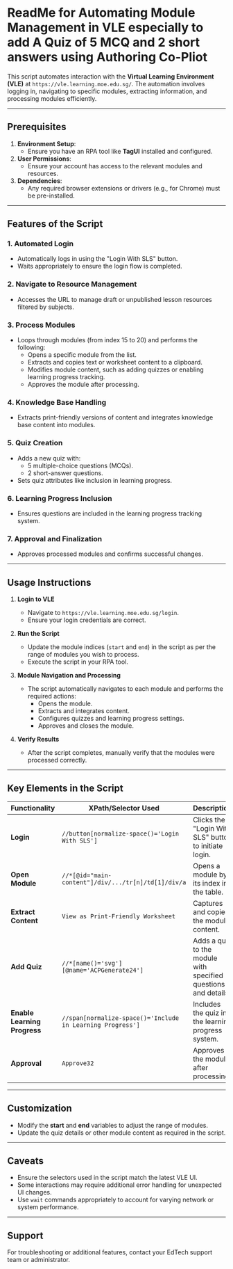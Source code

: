 # ReadMe for Automating Module Management in VLE especially to add A Quiz of 5 MCQ and 2 short answers using Authoring Co-Pliot 

This script automates interaction with the **Virtual Learning Environment (VLE)** at `https://vle.learning.moe.edu.sg/`. The automation involves logging in, navigating to specific modules, extracting information, and processing modules efficiently.

---

## **Prerequisites**
1. **Environment Setup**: 
   - Ensure you have an RPA tool like **TagUI** installed and configured.
2. **User Permissions**: 
   - Ensure your account has access to the relevant modules and resources.
3. **Dependencies**: 
   - Any required browser extensions or drivers (e.g., for Chrome) must be pre-installed.

---

## **Features of the Script**
### **1. Automated Login**
- Automatically logs in using the "Login With SLS" button.
- Waits appropriately to ensure the login flow is completed.

### **2. Navigate to Resource Management**
- Accesses the URL to manage draft or unpublished lesson resources filtered by subjects.

### **3. Process Modules**
- Loops through modules (from index 15 to 20) and performs the following:
  - Opens a specific module from the list.
  - Extracts and copies text or worksheet content to a clipboard.
  - Modifies module content, such as adding quizzes or enabling learning progress tracking.
  - Approves the module after processing.

### **4. Knowledge Base Handling**
- Extracts print-friendly versions of content and integrates knowledge base content into modules.

### **5. Quiz Creation**
- Adds a new quiz with:
  - 5 multiple-choice questions (MCQs).
  - 2 short-answer questions.
- Sets quiz attributes like inclusion in learning progress.

### **6. Learning Progress Inclusion**
- Ensures questions are included in the learning progress tracking system.

### **7. Approval and Finalization**
- Approves processed modules and confirms successful changes.

---

## **Usage Instructions**

1. **Login to VLE**
   - Navigate to `https://vle.learning.moe.edu.sg/login`.
   - Ensure your login credentials are correct.

2. **Run the Script**
   - Update the module indices (`start` and `end`) in the script as per the range of modules you wish to process.
   - Execute the script in your RPA tool.

3. **Module Navigation and Processing**
   - The script automatically navigates to each module and performs the required actions:
     - Opens the module.
     - Extracts and integrates content.
     - Configures quizzes and learning progress settings.
     - Approves and closes the module.

4. **Verify Results**
   - After the script completes, manually verify that the modules were processed correctly.

---

## **Key Elements in the Script**

| **Functionality**           | **XPath/Selector Used**                              | **Description**                                                                 |
|------------------------------|-----------------------------------------------------|---------------------------------------------------------------------------------|
| **Login**                   | `//button[normalize-space()='Login With SLS']`      | Clicks the "Login With SLS" button to initiate login.                          |
| **Open Module**             | `//*[@id="main-content"]/div/.../tr[n]/td[1]/div/a` | Opens a module by its index in the table.                                      |
| **Extract Content**         | `View as Print-Friendly Worksheet`                  | Captures and copies the module content.                                        |
| **Add Quiz**                | `//*[name()='svg'][@name='ACPGenerate24']`          | Adds a quiz to the module with specified questions and details.                |
| **Enable Learning Progress**| `//span[normalize-space()='Include in Learning Progress']` | Includes the quiz in the learning progress system.                             |
| **Approval**                | `Approve32`                                         | Approves the module after processing.                                          |

---

## **Customization**

- Modify the **start** and **end** variables to adjust the range of modules.
- Update the quiz details or other module content as required in the script.

---

## **Caveats**
- Ensure the selectors used in the script match the latest VLE UI.
- Some interactions may require additional error handling for unexpected UI changes.
- Use `wait` commands appropriately to account for varying network or system performance.

---

## **Support**
For troubleshooting or additional features, contact your EdTech support team or administrator.
